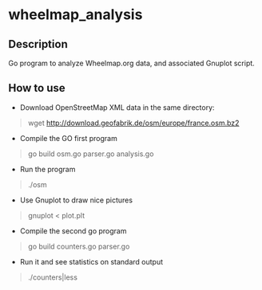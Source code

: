 wheelmap_analysis
=================

Description
-----------
Go program to analyze Wheelmap.org data, and associated Gnuplot script.

How to use
----------
* Download OpenStreetMap XML data in the same directory:

> wget http://download.geofabrik.de/osm/europe/france.osm.bz2

* Compile the GO first program

> go build osm.go parser.go analysis.go

* Run the program

> ./osm

* Use Gnuplot to draw nice pictures

> gnuplot < plot.plt

* Compile the second go program

> go build counters.go parser.go

* Run it and see statistics on standard output
> ./counters|less

